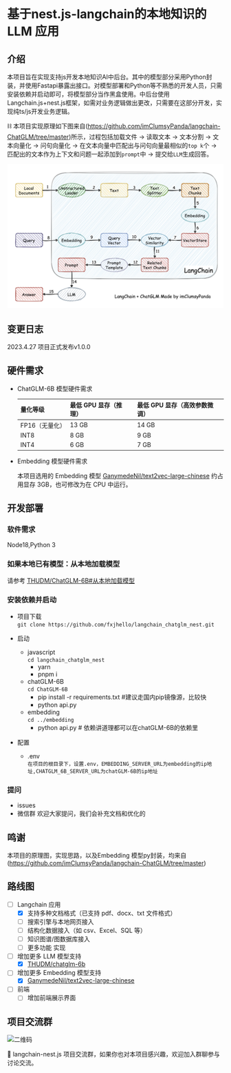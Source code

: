 # 基于nest.js-langchain的本地知识的 LLM 应用

## 介绍

本项目旨在实现支持js开发本地知识AI中后台。其中的模型部分采用Python封装，并使用Fastapi暴露出接口。对模型部署和Python等不熟悉的开发人员，只需安装依赖并启动即可，将模型部分当作黑盒使用。中后台使用Langchain.js+nest.js框架，如需对业务逻辑做出更改，只需要在这部分开发，实现纯ts/js开发业务逻辑。

⛓️ 本项目实现原理如下图来自(https://github.com/imClumsyPanda/langchain-ChatGLM/tree/master)所示，过程包括加载文件 -> 读取文本 -> 文本分割 -> 文本向量化 -> 问句向量化 -> 在文本向量中匹配出与问句向量最相似的`top k`个 -> 匹配出的文本作为上下文和问题一起添加到`prompt`中 -> 提交给`LLM`生成回答。

![实现原理图](img/langchain+chatglm.png)

## 变更日志

2023.4.27 项目正式发布v1.0.0

## 硬件需求

- ChatGLM-6B 模型硬件需求
  
    | **量化等级**   | **最低 GPU 显存**（推理） | **最低 GPU 显存**（高效参数微调） |
    | -------------- | ------------------------- | --------------------------------- |
    | FP16（无量化） | 13 GB                     | 14 GB                             |
    | INT8           | 8 GB                     | 9 GB                             |
    | INT4           | 6 GB                      | 7 GB                              |

- Embedding 模型硬件需求

    本项目选用的 Embedding 模型 [GanymedeNil/text2vec-large-chinese](https://huggingface.co/GanymedeNil/text2vec-large-chinese/tree/main) 约占用显存 3GB，也可修改为在 CPU 中运行。


## 开发部署

### 软件需求

Node18,Python 3

### 如果本地已有模型：从本地加载模型

请参考 [THUDM/ChatGLM-6B#从本地加载模型](https://github.com/THUDM/ChatGLM-6B#从本地加载模型)

### 安装依赖并启动
- 项目下载\
  ```git clone https://github.com/fxjhello/langchain_chatglm_nest.git```
- 启动

  - javascript\
    `cd langchain_chatglm_nest`
    - yarn
    - pnpm i
  - chatGLM-6B\
    `cd ChatGLM-6B`
    - pip install -r requirements.txt #建议走国内pip镜像源，比较快
    - python api.py
  - embedding\
    `cd ../embedding`
    - python api.py # 依赖讲道理都可以在chatGLM-6B的依赖里
- 配置
  - .env\
    `在项目的根目录下，设置.env，EMBEDDING_SERVER_URL为embedding的ip地址,CHATGLM_6B_SERVER_URL为chatGLM-6B的ip地址`

### 提问
- issues
- 微信群
  欢迎大家提问，我们会补充文档和优化的
## 鸣谢
本项目的原理图，实现思路，以及Embedding 模型py封装，均来自(https://github.com/imClumsyPanda/langchain-ChatGLM/tree/master)

## 路线图

- [ ] Langchain 应用
  - [x] 支持多种文档格式（已支持 pdf、docx、txt 文件格式）
  - [ ] 搜索引擎与本地网页接入
  - [ ] 结构化数据接入（如 csv、Excel、SQL 等）
  - [ ] 知识图谱/图数据库接入
  - [ ] 更多功能 实现
- [ ] 增加更多 LLM 模型支持
  - [x] [THUDM/chatglm-6b](https://huggingface.co/THUDM/chatglm-6b)
- [ ] 增加更多 Embedding 模型支持
  - [x] [GanymedeNil/text2vec-large-chinese](https://huggingface.co/GanymedeNil/text2vec-large-chinese)
- [ ] 前端
  - [ ] 增加前端展示界面

## 项目交流群
![二维码](img/qr_code_8.png)

🎉 langchain-nest.js 项目交流群，如果你也对本项目感兴趣，欢迎加入群聊参与讨论交流。
